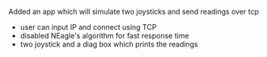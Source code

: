 Added an app which will simulate two joysticks and send readings over tcp

- user can input IP and connect using TCP
- disabled NEagle's algorithm for fast response time
- two joystick and a diag box which prints the readings
